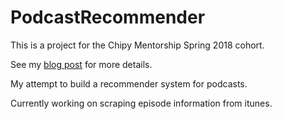 # PodcastRecommender
This is a project for the Chipy Mentorship Spring 2018 cohort.

See my [blog post](https://medium.com/@qs224748875/chipy-mentorship-blog-1-b6b9c4476bbc) for more details.


My attempt to build a recommender system for podcasts.

Currently working on scraping episode information from itunes.
